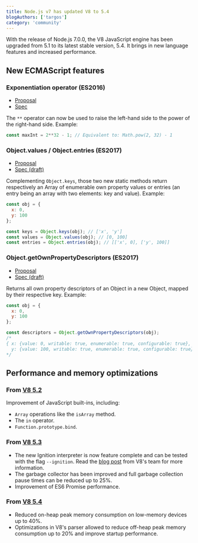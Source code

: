 ```yaml
---
title: Node.js v7 has updated V8 to 5.4
blogAuthors: ['targos']
category: 'community'
---
```


With the release of Node.js 7.0.0, the V8 JavaScript engine has been upgraded from 5.1
to its latest stable version, 5.4.
It brings in new language features and increased performance.

## New ECMAScript features

### Exponentiation operator (ES2016)

* [Proposal](https://github.com/rwaldron/exponentiation-operator)
* [Spec](https://www.ecma-international.org/ecma-262/7.0/#sec-exp-operator)

The `**` operator can now be used to raise the left-hand side to the power of the right-hand side. Example:

```javascript
const maxInt = 2**32 - 1; // Equivalent to: Math.pow(2, 32) - 1
```

### Object.values / Object.entries (ES2017)

* [Proposal](https://github.com/tc39/proposal-object-values-entries)
* [Spec (draft)](https://tc39.github.io/ecma262/#sec-object.values)

Complementing `Object.keys`, those two new static methods return respectively an Array of enumerable own property values
or entries (an entry being an array with two elements: key and value). Example:

```javascript
const obj = {
  x: 0,
  y: 100
};

const keys = Object.keys(obj); // ['x', 'y']
const values = Object.values(obj); // [0, 100]
const entries = Object.entries(obj); // [['x', 0], ['y', 100]]
```

### Object.getOwnPropertyDescriptors (ES2017)

* [Proposal](https://github.com/tc39/proposal-object-getownpropertydescriptors)
* [Spec (draft)](https://tc39.github.io/ecma262/#sec-object.getownpropertydescriptors)

Returns all own property descriptors of an Object in a new Object, mapped by their respective key. Example:

```javascript
const obj = {
  x: 0,
  y: 100
};

const descriptors = Object.getOwnPropertyDescriptors(obj);
/*
{ x: {value: 0, writable: true, enumerable: true, configurable: true},
  y: {value: 100, writable: true, enumerable: true, configurable: true} }
*/
```

## Performance and memory optimizations

### From [V8 5.2](https://v8project.blogspot.ch/2016/06/release-52.html)

Improvement of JavaScript built-ins, including:

* `Array` operations like the `isArray` method.
* The `in` operator.
* `Function.prototype.bind`.

### From [V8 5.3](https://v8project.blogspot.ch/2016/07/v8-release-53.html)

* The new Ignition interpreter is now feature complete and can be tested with the flag `--ignition`. Read the [blog post](https://v8project.blogspot.ch/2016/08/firing-up-ignition-interpreter.html) from V8's team for more information.
* The garbage collector has been improved and full garbage collection pause times can be reduced up to 25%.
* Improvement of ES6 Promise performance.

### From [V8 5.4](https://v8project.blogspot.ch/2016/09/v8-release-54.html)

* Reduced on-heap peak memory consumption on low-memory devices up to 40%.
* Optimizations in V8's parser allowed to reduce off-heap peak memory consumption up to 20% and improve startup performance.
